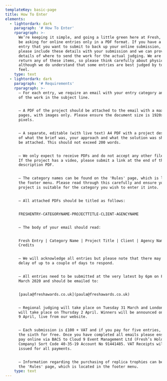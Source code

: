 ```yaml
---
templateKey: basic-page
title: How To Enter
elements:
  - lightordark: dark
    paragraph: '# How To Enter'
    rparagraph: >-
      We’re keeping it simple, and going a little green here at Fresh, and will
      be asking for online entries only in a PDF format. If you have a physical
      entry that you want to submit to back up your online submission, then
      please include these details with your submission and we can provide
      details of where to send the work for the actual judging. We are unable to
      return any of these items, so please think carefully about physical work –
      although we do understand that some entries are best judged by touch and
      feel.
    type: text
  - lightordark: dark
    paragraph: '# Requirements'
    rparagraph: >-
      – For each entry, we require an email with your entry category and title
      of the work in the subject line. 


      – A PDF of the project should be attached to the email with a maximum of 5
      pages, with images only. Please ensure the document size is 1920x1080
      pixels.


      – A separate, editable (with live text) A4 PDF with a project description
      of what the brief was, your approach and what the solution was should also
      be attached. This should not exceed 200 words.


      – We only expect to receive PDFs and do not accept any other file types.
      If the project has a video, please submit a link at the end of the project
      description PDF. 


      – The category names can be found on the 'Rules' page, which is located in
      the footer menu. Please read through this carefully and ensure your
      project is suitable for the category you wish to enter it into.


      – All attached PDFs should be titled as follows:


      FRESHENTRY-CATEGORYNAME-PROJECTTITLE-CLIENT-AGENCYNAME


      – The body of your email should read:


      Fresh Entry | Category Name | Project Title | Client | Agency Name |
      Credits


      – We will acknowledge all entries but please note that there may be a
      delay of up to a couple of days to respond.


      – All entries need to be submitted at the very latest by 6pm on Friday 20
      March 2020 and should be emailed to:


      [paula@freshawards.co.uk](paula@freshawards.co.uk)


      – Regional judging will take place on Tuesday 31 March and London judging
      will take place on Thursday 2 April. Winners will be announced on Thursday
      9 April, live from our website.


      – Each submission is £100 + VAT and if you pay for five entries, you get
      the sixth for free. Once you have completed all emails please ensure you
      pay online via BACS to Cloud 9 Event Management Ltd (Fresh’s Holding
      Company) Sort Code 40-35-19 Account No 91441485. VAT Receipts will be
      issued for all payments.


      – Information regarding the purchasing of replica trophies can be found on
      the 'Rules' page, which is located in the footer menu.
    type: text
---
```


